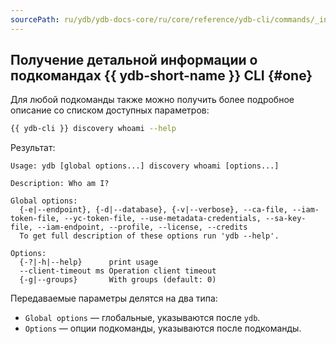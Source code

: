 ```yaml
---
sourcePath: ru/ydb/ydb-docs-core/ru/core/reference/ydb-cli/commands/_includes/commands/one.md
---
```

## Получение детальной информации о подкомандах {{ ydb-short-name }} CLI {#one}

Для любой подкоманды также можно получить более подробное описание со списком доступных параметров:

```bash
{{ ydb-cli }} discovery whoami --help
```

Результат:

```text
Usage: ydb [global options...] discovery whoami [options...]

Description: Who am I?

Global options:
  {-e|--endpoint}, {-d|--database}, {-v|--verbose}, --ca-file, --iam-token-file, --yc-token-file, --use-metadata-credentials, --sa-key-file, --iam-endpoint, --profile, --license, --credits
  To get full description of these options run 'ydb --help'.

Options:
  {-?|-h|--help}      print usage
  --client-timeout ms Operation client timeout
  {-g|--groups}       With groups (default: 0)
```

Передаваемые параметры делятся на два типа:

* `Global options` — глобальные, указываются после `ydb`.
* `Options` — опции подкоманды, указываются после подкоманды.
